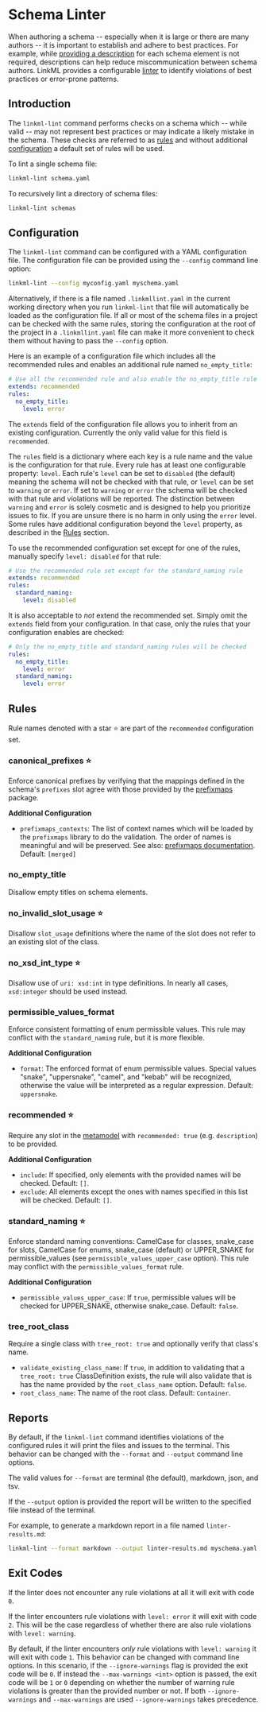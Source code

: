 # Schema Linter

When authoring a schema -- especially when it is large or there are many authors -- it is important to establish and adhere to best practices. For example, while [providing a description](./metadata.md#providing-descriptions) for each schema element is not required, descriptions can help reduce miscommunication between schema authors. LinkML provides a configurable [linter](https://en.wikipedia.org/wiki/Lint_(software)) to identify violations of best practices or error-prone patterns.

## Introduction

The `linkml-lint` command performs checks on a schema which -- while valid -- may not represent best practices or may indicate a likely mistake in the schema. These checks are referred to as [rules](#rules) and without additional [configuration](#configuration) a default set of rules will be used.

To lint a single schema file:
```bash
linkml-lint schema.yaml
```

To recursively lint a directory of schema files:
```bash
linkml-lint schemas
```

## Configuration

The `linkml-lint` command can be configured with a YAML configuration file. The configuration file can be provided using the `--config` command line option:

```bash
linkml-lint --config myconfig.yaml myschema.yaml
```

Alternatively, if there is a file named `.linkmllint.yaml` in the current working directory when you run `linkml-lint` that file will automatically be loaded as the configuration file. If all or most of the schema files in a project can be checked with the same rules, storing the configuration at the root of the project in a `.linkmllint.yaml` file can make it more convenient to check them without having to pass the `--config` option.

Here is an example of a configuration file which includes all the recommended rules and enables an additional rule named `no_empty_title`:

```yaml
# Use all the recommended rule and also enable the no_empty_title rule
extends: recommended
rules:
  no_empty_title:
    level: error
```

The `extends` field of the configuration file allows you to inherit from an existing configuration. Currently the only valid value for this field is `recommended`.

The `rules` field is a dictionary where each key is a rule name and the value is the configuration for that rule. Every rule has at least one configurable property: `level`. Each rule's `level` can be set to `disabled` (the default) meaning the schema will not be checked with that rule, or `level` can be set to `warning` or `error`. If set to `warning` or `error` the schema will be checked with that rule and violations will be reported. The distinction between `warning` and `error` is solely cosmetic and is designed to help you prioritize issues to fix. If you are unsure there is no harm in only using the `error` level. Some rules have additional configuration beyond the `level` property, as described in the [Rules](#rules) section.

To use the recommended configuration set except for one of the rules, manually specify `level: disabled` for that rule:

```yaml
# Use the recommended rule set except for the standard_naming rule
extends: recommended
rules:
  standard_naming:
    level: disabled
```

It is also acceptable to _not_ extend the recommended set. Simply omit the `extends` field from your configuration. In that case, only the rules that your configuration enables are checked:

```yaml
# Only the no_empty_title and standard_naming rules will be checked
rules:
  no_empty_title:
    level: error
  standard_naming:
    level: error
```

## Rules

Rule names denoted with a star ⭐ are part of the `recommended` configuration set.

### canonical_prefixes ⭐

Enforce canonical prefixes by verifying that the mappings defined in the schema's `prefixes` slot agree with those provided by the [prefixmaps](https://github.com/linkml/prefixmaps) package.

**Additional Configuration**
* `prefixmaps_contexts`: The list of context names which will be loaded by the `prefixmaps` library to do the validation. The order of names is meaningful and will be preserved. See also: [prefixmaps documentation](https://github.com/linkml/prefixmaps#usage). Default: `[merged]`

### no_empty_title

Disallow empty titles on schema elements.

### no_invalid_slot_usage ⭐

Disallow `slot_usage` definitions where the name of the slot does not refer to an existing slot of the class.

### no_xsd_int_type ⭐

Disallow use of `uri: xsd:int` in type definitions. In nearly all cases, `xsd:integer` should be used instead.

### permissible_values_format

Enforce consistent formatting of enum permissible values. This rule may conflict with the `standard_naming` rule, but it is more flexible.

**Additional Configuration**
* `format`: The enforced format of enum permissible values. Special values "snake", "uppersnake", "camel", and "kebab" will be recognized, otherwise the value will be interpreted as a regular expression. Default: `uppersnake`.

### recommended ⭐

Require any slot in the [metamodel](./metamodel) with `recommended: true` (e.g. `description`) to be provided.

**Additional Configuration**
* `include`: If specified, only elements with the provided names will be checked. Default: `[]`.
* `exclude`: All elements except the ones with names specified in this list will be checked. Default: `[]`.

### standard_naming ⭐

Enforce standard naming conventions: CamelCase for classes, snake_case for slots, CamelCase for enums, snake_case (default) or UPPER_SNAKE for permissible_values (see `permissible_values_upper_case` option). This rule may conflict with the `permissible_values_format` rule.

**Additional Configuration**
* `permissible_values_upper_case`: If `true`, permissible values will be checked for UPPER_SNAKE, otherwise snake_case. Default: `false`.

### tree_root_class

Require a single class with `tree_root: true` and optionally verify that class's name.

* `validate_existing_class_name`: If `true`, in addition to validating that a `tree_root: true` ClassDefinition exists, the rule will also validate that is has the name provided by the `root_class_name` option. Default: `false`.
* `root_class_name`: The name of the root class. Default: `Container`.

## Reports

By default, if the `linkml-lint` command identifies violations of the configured rules it will print the files and issues to the terminal. This behavior can be changed with the `--format` and `--output` command line options. 

The valid values for `--format` are terminal (the default), markdown, json, and tsv.

If the `--output` option is provided the report will be written to the specified file instead of the terminal.

For example, to generate a markdown report in a file named `linter-results.md`:

```bash
linkml-lint --format markdown --output linter-results.md myschema.yaml
```

## Exit Codes

If the linter does not encounter any rule violations at all it will exit with code `0`. 

If the linter encounters rule violations with `level: error` it will exit with code `2`. This will be the case regardless of whether there are also rule violations with `level: warning`.

By default, if the linter encounters _only_ rule violations with `level: warning` it will exit with code `1`. This behavior can be changed with command line options. In this scenario, if the `--ignore-warnings` flag is provided the exit code will be `0`. If instead the `--max-warnings <int>` option is passed, the exit code will be `1` or `0` depending on whether the number of warning rule violations is greater than the provided number or not. If both `--ignore-warnings` and `--max-warnings` are used `--ignore-warnings` takes precedence. 
